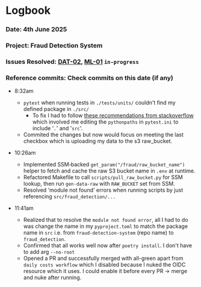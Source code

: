 # Logbook
### Date: 4th June 2025
### Project: Fraud Detection System
### Issues Resolved: [DAT-02](https://github.com/EsosaOrumwese/fraud-detection-system/issues/7), [ML-01](https://github.com/EsosaOrumwese/fraud-detection-system/issues/8) `in-progress`
### Reference commits: Check commits on this date (if any)

* 8:32am
  * `pytest` when running tests in `./tests/units/` couldn't find my defined package in `./src/` 
    * To fix I had to follow [these recommendations from stackoverflow](https://stackoverflow.com/questions/10253826/path-issue-with-pytest-importerror-no-module-named) which involved me editing the `pythonpaths` in `pytest.ini` to include '`.`' and '`src`'.
  * Commited the changes but now would focus on meeting the last checkbox which is uploading my data to the s3 raw_bucket.

* 10:26am
  * Implemented SSM‐backed `get_param("/fraud/raw_bucket_name")` helper to fetch and cache the raw S3 bucket name in `.env` at runtime.
  * Refactored Makefile to call `scripts/pull_raw_bucket.py` for SSM lookup, then run `gen-data-raw` with `RAW_BUCKET` set from SSM.
  * Resolved 'module not found' errors when running scripts by just referencing `src/fraud_detection/...`

* 11:41am
  * Realized that to resolve the `module not found error`, all I had to do was change the name in my `pyproject.toml` to match the package name in `src` i.e. from `fraud-detection-system` (repo name) to `fraud_detection`.
  * Confirmed that all works well now after `poetry install`. I don't have to add arg `--no-root`
  * Opened a PR and successfully merged with all-green apart from `daily costs workflow` which I disabled because I nuked the OIDC resource which it uses. I could enable it before every PR -> merge and nuke after running.





